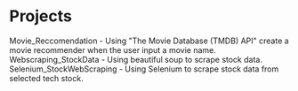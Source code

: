 # Projects
Movie_Reccomendation - Using "The Movie Database (TMDB) API" create a movie recommender when the user input a movie name.
Webscraping_StockData - Using beautiful soup to scrape stock data.
Selenium_StockWebScraping - Using Selenium to scrape stock data from selected tech stock.
